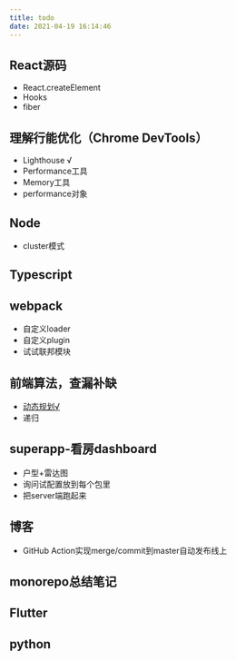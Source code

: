 ```yaml
---
title: todo
date: 2021-04-19 16:14:46
---
```


##  React源码

* React.createElement
* Hooks
* fiber

##  理解行能优化（Chrome DevTools）

* Lighthouse √
* Performance工具
* Memory工具
* performance对象

## Node

* cluster模式

## Typescript

## webpack

* 自定义loader
* 自定义plugin
* 试试联邦模块

## 前端算法，查漏补缺

* [动态规划√][1]
* 递归
##  superapp-看房dashboard
* 户型+雷达图
* 询问试配置放到每个包里
* 把server端跑起来

## 博客

* GitHub Action实现merge/commit到master自动发布线上

## monorepo总结笔记

## Flutter

## python


  [1]: https://jianghong.site/2021/05/14/%E7%AE%97%E6%B3%95%E4%B9%8B%E5%8A%A8%E6%80%81%E8%A7%84%E5%88%92/